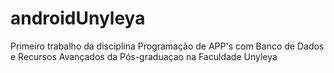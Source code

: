 # androidUnyleya
Primeiro trabalho da disciplina Programação de APP's com Banco de Dados e Recursos Avançados da Pós-graduaçao na Faculdade Unyleya
